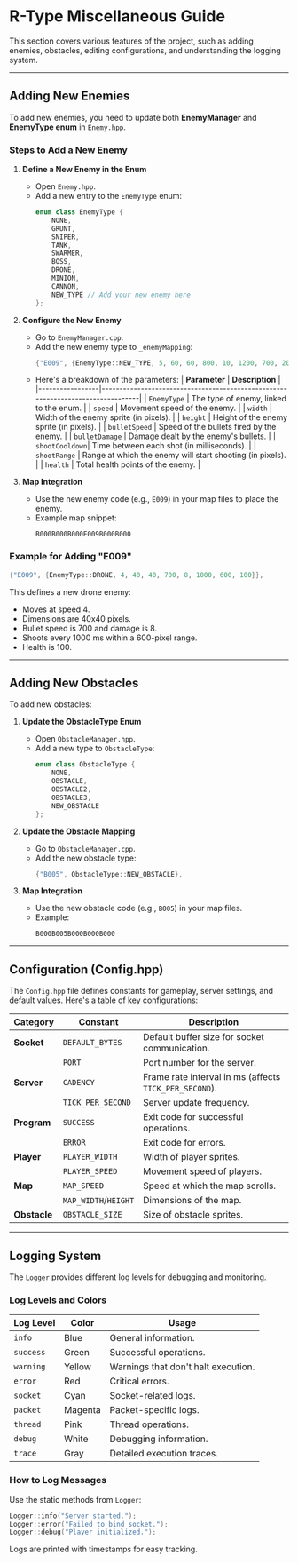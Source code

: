 # R-Type Miscellaneous Guide

This section covers various features of the project, such as adding enemies, obstacles, editing configurations, and understanding the logging system.

---

## Adding New Enemies

To add new enemies, you need to update both **EnemyManager** and **EnemyType enum** in `Enemy.hpp`.

### Steps to Add a New Enemy

1. **Define a New Enemy in the Enum**
   - Open `Enemy.hpp`.
   - Add a new entry to the `EnemyType` enum:
     ```cpp
     enum class EnemyType {
         NONE,
         GRUNT,
         SNIPER,
         TANK,
         SWARMER,
         BOSS,
         DRONE,
         MINION,
         CANNON,
         NEW_TYPE // Add your new enemy here
     };
     ```

2. **Configure the New Enemy**
   - Go to `EnemyManager.cpp`.
   - Add the new enemy type to `_enemyMapping`:
     ```cpp
     {"E009", {EnemyType::NEW_TYPE, 5, 60, 60, 800, 10, 1200, 700, 200}},
     ```
   - Here's a breakdown of the parameters:
     | **Parameter**   | **Description**                                                                 |
     |-----------------|---------------------------------------------------------------------------------|
     | `EnemyType`    | The type of enemy, linked to the enum.                                           |
     | `speed`        | Movement speed of the enemy.                                                     |
     | `width`        | Width of the enemy sprite (in pixels).                                           |
     | `height`       | Height of the enemy sprite (in pixels).                                          |
     | `bulletSpeed`  | Speed of the bullets fired by the enemy.                                         |
     | `bulletDamage` | Damage dealt by the enemy's bullets.                                             |
     | `shootCooldown`| Time between each shot (in milliseconds).                                        |
     | `shootRange`   | Range at which the enemy will start shooting (in pixels).                        |
     | `health`       | Total health points of the enemy.                                                |

3. **Map Integration**
   - Use the new enemy code (e.g., `E009`) in your map files to place the enemy.
   - Example map snippet:
     ```text
     B000B000B000E009B000B000
     ```

### Example for Adding "E009"
```cpp
{"E009", {EnemyType::DRONE, 4, 40, 40, 700, 8, 1000, 600, 100}},
```
This defines a new drone enemy:
- Moves at speed 4.
- Dimensions are 40x40 pixels.
- Bullet speed is 700 and damage is 8.
- Shoots every 1000 ms within a 600-pixel range.
- Health is 100.

---

## Adding New Obstacles

To add new obstacles:

1. **Update the ObstacleType Enum**
   - Open `ObstacleManager.hpp`.
   - Add a new type to `ObstacleType`:
     ```cpp
     enum class ObstacleType {
         NONE,
         OBSTACLE,
         OBSTACLE2,
         OBSTACLE3,
         NEW_OBSTACLE
     };
     ```

2. **Update the Obstacle Mapping**
   - Go to `ObstacleManager.cpp`.
   - Add the new obstacle type:
     ```cpp
     {"B005", ObstacleType::NEW_OBSTACLE},
     ```

3. **Map Integration**
   - Use the new obstacle code (e.g., `B005`) in your map files.
   - Example:
     ```text
     B000B005B000B000B000
     ```

---

## Configuration (Config.hpp)

The `Config.hpp` file defines constants for gameplay, server settings, and default values. Here's a table of key configurations:

| **Category**  | **Constant**           | **Description**                                              |
|---------------|------------------------|--------------------------------------------------------------|
| **Socket**    | `DEFAULT_BYTES`        | Default buffer size for socket communication.               |
|               | `PORT`                 | Port number for the server.                                  |
| **Server**    | `CADENCY`              | Frame rate interval in ms (affects `TICK_PER_SECOND`).       |
|               | `TICK_PER_SECOND`      | Server update frequency.                                     |
| **Program**   | `SUCCESS`              | Exit code for successful operations.                         |
|               | `ERROR`                | Exit code for errors.                                        |
| **Player**    | `PLAYER_WIDTH`         | Width of player sprites.                                     |
|               | `PLAYER_SPEED`         | Movement speed of players.                                   |
| **Map**       | `MAP_SPEED`            | Speed at which the map scrolls.                              |
|               | `MAP_WIDTH`/`HEIGHT`  | Dimensions of the map.                                       |
| **Obstacle**  | `OBSTACLE_SIZE`        | Size of obstacle sprites.                                    |

---

## Logging System

The `Logger` provides different log levels for debugging and monitoring.

### Log Levels and Colors

| **Log Level** | **Color** | **Usage**                          |
|---------------|-----------|------------------------------------|
| `info`        | Blue      | General information.               |
| `success`     | Green     | Successful operations.             |
| `warning`     | Yellow    | Warnings that don't halt execution.|
| `error`       | Red       | Critical errors.                   |
| `socket`      | Cyan      | Socket-related logs.               |
| `packet`      | Magenta   | Packet-specific logs.              |
| `thread`      | Pink      | Thread operations.                 |
| `debug`       | White     | Debugging information.             |
| `trace`       | Gray      | Detailed execution traces.         |

### How to Log Messages

Use the static methods from `Logger`:

```cpp
Logger::info("Server started.");
Logger::error("Failed to bind socket.");
Logger::debug("Player initialized.");
```

Logs are printed with timestamps for easy tracking.
